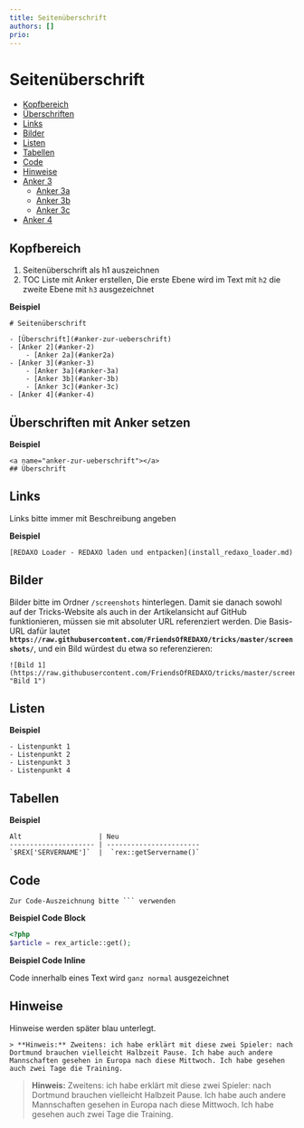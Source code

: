 ```yaml
---
title: Seitenüberschrift
authors: []
prio:
---
```


# Seitenüberschrift

- [Kopfbereich](#kopfbereich)
- [Überschriften](#ueberschriften)
- [Links](#links)
- [Bilder](#bilder)
- [Listen](#listen)
- [Tabellen](#tabellen)
- [Code](#code)
- [Hinweise](#hinweise)
- [Anker 3](#anker-3)
    - [Anker 3a](#anker-3a)
    - [Anker 3b](#anker-3b)
    - [Anker 3c](#anker-3c)
- [Anker 4](#anker-4)


<a name="kopfbereich"></a>
## Kopfbereich

1. Seitenüberschrift als h1 auszeichnen
2. TOC Liste mit Anker erstellen, Die erste Ebene wird im Text mit `h2` die zweite Ebene mit `h3` ausgezeichnet

**Beispiel**

    # Seitenüberschrift
    
    - [Überschrift](#anker-zur-ueberschrift)
    - [Anker 2](#anker-2)
        - [Anker 2a](#anker2a)
    - [Anker 3](#anker-3)
        - [Anker 3a](#anker-3a)
        - [Anker 3b](#anker-3b)
        - [Anker 3c](#anker-3c)
    - [Anker 4](#anker-4)


<a name="ueberschriften"></a>
## Überschriften mit Anker setzen

**Beispiel**

    <a name="anker-zur-ueberschrift"></a>
    ## Überschrift

 
<a name="links"></a>
## Links
Links bitte immer mit Beschreibung angeben

**Beispiel**

    [REDAXO Loader - REDAXO laden und entpacken](install_redaxo_loader.md)


<a name="bilder"></a>
## Bilder

Bilder bitte im Ordner `/screenshots` hinterlegen. Damit sie danach sowohl auf der Tricks-Website als auch in der Artikelansicht auf GitHub funktionieren, müssen sie mit absoluter URL referenziert werden. Die Basis-URL dafür lautet __`https://raw.githubusercontent.com/FriendsOfREDAXO/tricks/master/screenshots/`__, und ein Bild würdest du etwa so referenzieren:

	![Bild 1](https://raw.githubusercontent.com/FriendsOfREDAXO/tricks/master/screenshots/bild1.jpg "Bild 1")


<a name="listen"></a>
## Listen

**Beispiel**

    - Listenpunkt 1
    - Listenpunkt 2
    - Listenpunkt 3
    - Listenpunkt 4


<a name="tabellen"></a>
## Tabellen

**Beispiel**

```
Alt                   | Neu
--------------------- | -----------------------
`$REX['SERVERNAME']`  |  `rex::getServername()`
```


<a name="code"></a>
## Code

    Zur Code-Auszeichnung bitte ``` verwenden

**Beispiel Code Block**
    
```php 
<?php
$article = rex_article::get();
```
   
**Beispiel Code Inline**

Code innerhalb eines Text wird `ganz normal` ausgezeichnet
 

<a name="hinweise"></a>
## Hinweise

Hinweise werden später blau unterlegt.

    > **Hinweis:** Zweitens: ich habe erklärt mit diese zwei Spieler: nach Dortmund brauchen vielleicht Halbzeit Pause. Ich habe auch andere Mannschaften gesehen in Europa nach diese Mittwoch. Ich habe gesehen auch zwei Tage die Training.

> **Hinweis:** Zweitens: ich habe erklärt mit diese zwei Spieler: nach Dortmund brauchen vielleicht Halbzeit Pause. Ich habe auch andere Mannschaften gesehen in Europa nach diese Mittwoch. Ich habe gesehen auch zwei Tage die Training.



